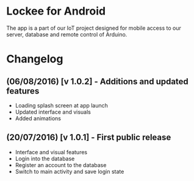 # Lockee for Android
The app is a part of our IoT project designed for mobile access to our server, database and remote control of Arduino.

# Changelog

## (06/08/2016) [v 1.0.2] - Additions and updated features
* Loading splash screen at app launch
* Updated interface and visuals
* Added animations

## (20/07/2016) [v 1.0.1] - First public release
* Interface and visual features
* Login into the database
* Register an account to the database
* Switch to main activity and save login state
